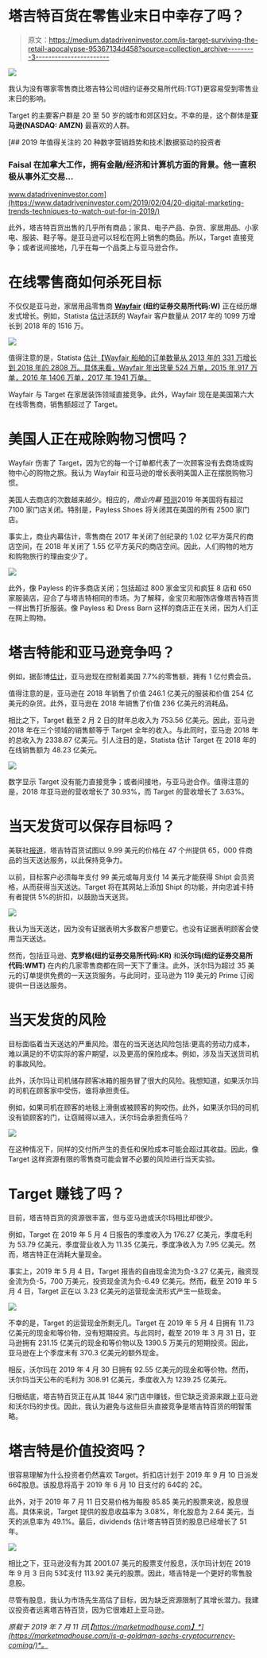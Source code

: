 # 塔吉特百货在零售业末日中幸存了吗？

> 原文：<https://medium.datadriveninvestor.com/is-target-surviving-the-retail-apocalypse-95367134d458?source=collection_archive---------3----------------------->

[![](img/554cf157cd8887dd7874dda3c9d8fb3f.png)](http://www.track.datadriveninvestor.com/1B9E)

我认为没有哪家零售商比塔吉特公司(纽约证券交易所代码:TGT)更容易受到零售业末日的影响。

Target 的主要客户群是 20 至 50 岁的城市和郊区妇女。不幸的是，这个群体是**亚马逊(NASDAQ: AMZN)** 最喜欢的人群。

[](https://www.datadriveninvestor.com/2019/02/04/20-digital-marketing-trends-techniques-to-watch-out-for-in-2019/) [## 2019 年值得关注的 20 种数字营销趋势和技术|数据驱动的投资者

### Faisal 在加拿大工作，拥有金融/经济和计算机方面的背景。他一直积极从事外汇交易…

www.datadriveninvestor.com](https://www.datadriveninvestor.com/2019/02/04/20-digital-marketing-trends-techniques-to-watch-out-for-in-2019/) 

此外，塔吉特百货出售的几乎所有商品；家具、电子产品、杂货、家居用品、小家电、服装、鞋子等。是亚马逊可以轻松在网上销售的商品。所以，Target 直接竞争；或者说间接地，几乎在每一个品类上与亚马逊合作。

# **在线零售商如何杀死目标**

不仅仅是亚马逊，家居用品零售商 [**Wayfair**](https://marketmadhouse.com/wayfair-the-biggest-online-retail-success-you-never-heard-of/) **(纽约证券交易所代码:W)** 正在经历爆发式增长。例如，Statista [估计](https://www.statista.com/statistics/660780/wayfair-active-customers/)活跃的 Wayfair 客户数量从 2017 年的 1099 万增长到 2018 年的 1516 万。

![](img/505611d4e35f7d608b2fa7c097853ac3.png)

值得注意的是，Statista [估计【Wayfair 船舶的订单数量从 2013 年的 331 万增长到 2018 年的 2808 万。具体来看，Wayfair 年出货量 524 万单，2015 年 917 万单，2016 年 1406 万单，2017 年 1941 万单。](https://www.statista.com/statistics/660789/wayfair-annual-order-volume/)

Wayfair 与 Target 在家居装饰领域直接竞争。此外，Wayfair 现在是美国第六大在线零售商，销售额超过了 Target。

# 美国人正在戒除购物习惯吗？

Wayfair 伤害了 Target，因为它的每一个订单都代表了一次顾客没有去商场或购物中心的购物之旅。我认为 Wayfair 和亚马逊的增长表明美国人正在摆脱购物习惯。

美国人去商店的次数越来越少。相应的，*商业内幕* [预测](https://www.businessinsider.com/stores-closing-in-2019-list-2019-3)2019 年美国将有超过 7100 家门店关闭。特别是，Payless Shoes 将关闭其在美国的所有 2500 家门店。

事实上，商业内幕估计，零售商在 2017 年关闭了创纪录的 1.02 亿平方英尺的商店空间，在 2018 年关闭了 1.55 亿平方英尺的商店空间。因此，人们购物的地方和购物旅行的理由变少了。

![](img/6679a4317b3d08a0fa34bf3a2a109b19.png)

此外，像 Payless 的许多商店关闭；包括超过 800 家金宝贝和疯狂 8 店和 650 家服装店，迎合了与塔吉特相同的市场。为了解释，金宝贝和服饰店像塔吉特百货一样出售打折服装。像 Payless 和 Dress Barn 这样的商店正在关闭，因为人们正在网上购物。

# **塔吉特能和亚马逊竞争吗？**

例如，据彭博[估计](https://www.bloomberg.com/graphics/2019-amazon-reach-across-markets/)，亚马逊现在控制着美国 7.7%的零售额，拥有 1 亿付费会员。

值得注意的是，亚马逊在 2018 年销售了价值 246.1 亿美元的服装和价值 254 亿美元的杂货。此外，亚马逊在 2018 年销售了价值 236 亿美元的消耗品。

相比之下，Target 截至 2 月 2 日的财年总收入为 753.56 亿美元。因此，亚马逊 2018 年在三个领域的销售额等于 Target 全年的收入。与此同时，亚马逊 2018 年的总收入为 2338.87 亿美元。引人注目的是，Statista 估计 Target 在 2018 年的在线销售额为 48.23 亿美元。

![](img/c3cfeed5a8b17f4c6abcbddf714387a2.png)

数字显示 Target 没有能力直接竞争；或者间接地，与亚马逊合作。值得注意的是，2018 年亚马逊的营收增长了 30.93%，而 Target 的营收增长了 3.63%。

# **当天发货可以保存目标吗？**

美联社[报道](https://wtop.com/business-finance/2019/06/target-to-offer-same-day-delivery-for-9-99-per-order/)，塔吉特百货试图以 9.99 美元的价格在 47 个州提供 65，000 件商品的当天送达服务，以此保持竞争力。

以前，目标客户必须每年支付 99 美元或每月支付 14 美元才能获得 Shipt 会员资格，从而获得当天送达。Target 将在其网站上添加 Shipt 的功能，并向忠诚卡持有者提供 5%的折扣，以鼓励当天送货。

![](img/a4ad163a388c5e951f60f5f314a238dc.png)

我认为当天送达，因为没有证据表明大多数客户想要它。也没有证据表明顾客会使用当天送达。

然而，包括亚马逊、**克罗格(纽约证券交易所代码:KR)** 和**沃尔玛(纽约证券交易所代码:WMT)** 在内的几家零售商都在同一天下了重注。此外，沃尔玛为超过 35 美元的订单提供免费的一天送货服务。与此同时，亚马逊为 119 美元的 Prime 订阅提供一日送达服务。

# **当天发货的风险**

目标面临着当天送达的严重风险。潜在的当天送达风险包括:更高的劳动力成本，难以满足的不切实际的客户期望，以及更高的保险成本。例如，涉及当天送货司机的事故风险。

此外，沃尔玛让司机储存顾客冰箱的服务冒了很大的风险。我想知道，如果沃尔玛的司机在顾客家中受伤，谁将承担责任。

例如，如果司机在顾客的地毯上滑倒或被顾客的狗咬伤。此外，如果沃尔玛的司机没有锁顾客的门，让窃贼得以进入，沃尔玛会承担责任吗？

![](img/a480a8499459d8ff48bb1373b4757d25.png)

在这种情况下，同样的交付所产生的责任和保险成本可能会超过其收益。因此，像 Target 这样资源有限的零售商可能会冒不必要的风险进行当天实验。

# Target 赚钱了吗？

目前，塔吉特百货的资源很丰富，但与亚马逊或沃尔玛相比却很少。

例如，Target 在 2019 年 5 月 4 日报告的季度收入为 176.27 亿美元，季度毛利为 53.79 亿美元，季度营业收入为 11.35 亿美元，季度净收入为 7.95 亿美元。然而，塔吉特正在消耗大量现金。

事实上，2019 年 5 月 4 日，Target 报告的自由现金流为负-3.27 亿美元，融资现金流为负-5，700 万美元，投资现金流为负-6.49 亿美元。然而，截至 2019 年 5 月 4 日，Target 正在以 3.23 亿美元的运营现金流形式产生一些现金。

![](img/91af9bec35a3acc6610000f247ed2648.png)

不幸的是，Target 的运营现金所剩无几。Target 在 2019 年 5 月 4 日拥有 11.73 亿美元的现金和等价物，没有短期投资。与此同时，截至 2019 年 3 月 31 日，亚马逊拥有 231.15 亿美元的现金和等价物以及 1390.5 万美元的短期投资。因此，亚马逊在上个季度末有 370.3 亿美元的额外现金。

相反，沃尔玛在 2019 年 4 月 30 日拥有 92.55 亿美元的现金和等价物。然而，沃尔玛当天公布的毛利为 308.91 亿美元，季度收入为 1239.25 亿美元。

归根结底，塔吉特百货正在从其 1844 家门店中赚钱，但它缺乏资源来跟上亚马逊和沃尔玛的步伐。因此，我认为避免与这些巨头直接竞争是塔吉特百货的明智策略。

# **塔吉特是价值投资吗？**

很容易理解为什么投资者仍然喜欢 Target。折扣店计划于 2019 年 9 月 10 日派发 66₵股息。该股息将高于 2019 年 6 月 10 日支付的 64₵的 2₵。

此外，对于 2019 年 7 月 11 日交易价格为每股 85.85 美元的股票来说，股息很高。具体来说，Target 提供的股息收益率为 3.08%，年化股息为 2.64 美元，当天的派息率为 49.1%。最后，dividends 估计塔吉特百货的股息已经增长了 51 年。

![](img/1cbdca84c99d93fda4acd80e31193885.png)

相比之下，亚马逊没有为其 2001.07 美元的股票支付股息，沃尔玛计划在 2019 年 9 月 3 日向 53₵支付 113.92 美元的股票。因此，塔吉特是一个更好的零售股息股。

尽管有股息，我认为市场先生高估了目标，因为缺乏资源限制了其增长潜力。我建议投资者远离塔吉特百货，因为它很难赶上亚马逊。

*原载于 2019 年 7 月 11 日*[*【https://marketmadhouse.com】*](https://marketmadhouse.com/is-a-goldman-sachs-cryptocurrency-coming/)*。*